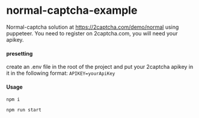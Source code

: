 # normal-captcha-example
Normal-captcha solution at https://2captcha.com/demo/normal using puppeteer. You need to register on 2captcha.com, you will need your apikey.

#### presetting
create an .env file in the root of the project and put your 2captcha apikey in it in the following format:
`APIKEY=yourApiKey`

#### Usage

`npm i`

`npm run start`
